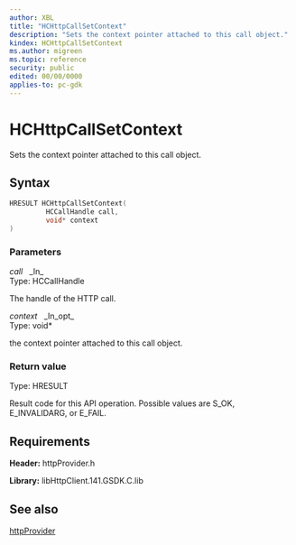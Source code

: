 ```yaml
---
author: XBL
title: "HCHttpCallSetContext"
description: "Sets the context pointer attached to this call object."
kindex: HCHttpCallSetContext
ms.author: migreen
ms.topic: reference
security: public
edited: 00/00/0000
applies-to: pc-gdk
---
```


# HCHttpCallSetContext  

Sets the context pointer attached to this call object.  

## Syntax  
  
```cpp
HRESULT HCHttpCallSetContext(  
         HCCallHandle call,  
         void* context  
)  
```  
  
### Parameters  
  
*call* &nbsp;&nbsp;\_In\_  
Type: HCCallHandle  
  
The handle of the HTTP call.  
  
*context* &nbsp;&nbsp;\_In\_opt\_  
Type: void*  
  
the context pointer attached to this call object.  
  
  
### Return value  
Type: HRESULT
  
Result code for this API operation. Possible values are S_OK, E_INVALIDARG, or E_FAIL.
  
## Requirements  
  
**Header:** httpProvider.h
  
**Library:** libHttpClient.141.GSDK.C.lib
  
## See also  
[httpProvider](../httpprovider_members.md)  
  
  
